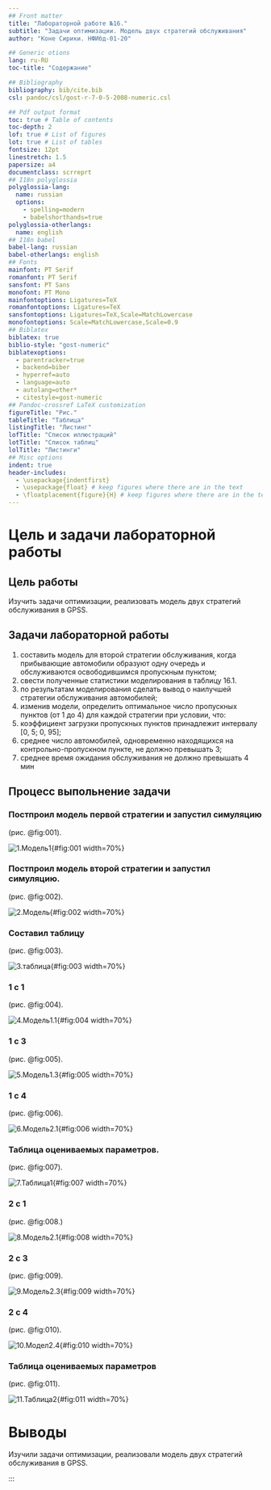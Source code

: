 ```yaml
---
## Front matter
title: "Лабораторной работе №16."
subtitle: "Задачи оптимизации. Модель двух стратегий обслуживания"
author: "Коне Сирики. НФИбд-01-20"

## Generic otions
lang: ru-RU
toc-title: "Содержание"

## Bibliography
bibliography: bib/cite.bib
csl: pandoc/csl/gost-r-7-0-5-2008-numeric.csl

## Pdf output format
toc: true # Table of contents
toc-depth: 2
lof: true # List of figures
lot: true # List of tables
fontsize: 12pt
linestretch: 1.5
papersize: a4
documentclass: scrreprt
## I18n polyglossia
polyglossia-lang:
  name: russian
  options:
	- spelling=modern
	- babelshorthands=true
polyglossia-otherlangs:
  name: english
## I18n babel
babel-lang: russian
babel-otherlangs: english
## Fonts
mainfont: PT Serif
romanfont: PT Serif
sansfont: PT Sans
monofont: PT Mono
mainfontoptions: Ligatures=TeX
romanfontoptions: Ligatures=TeX
sansfontoptions: Ligatures=TeX,Scale=MatchLowercase
monofontoptions: Scale=MatchLowercase,Scale=0.9
## Biblatex
biblatex: true
biblio-style: "gost-numeric"
biblatexoptions:
  - parentracker=true
  - backend=biber
  - hyperref=auto
  - language=auto
  - autolang=other*
  - citestyle=gost-numeric
## Pandoc-crossref LaTeX customization
figureTitle: "Рис."
tableTitle: "Таблица"
listingTitle: "Листинг"
lofTitle: "Список иллюстраций"
lotTitle: "Список таблиц"
lolTitle: "Листинги"
## Misc options
indent: true
header-includes:
  - \usepackage{indentfirst}
  - \usepackage{float} # keep figures where there are in the text
  - \floatplacement{figure}{H} # keep figures where there are in the text
---
```



# Цель и задачи лабораторной работы

## Цель работы

Изучить задачи оптимизации, реализовать  модель двух
стратегий обслуживания в GPSS.  

## Задачи лабораторной работы

 1. составить модель для второй стратегии обслуживания, когда прибывающие автомобили образуют одну очередь и обслуживаются освободившимся пропускным
пунктом;
 2. свести полученные статистики моделирования в таблицу 16.1.
 3. по результатам моделирования сделать вывод о наилучшей стратегии обслуживания автомобилей;
4.  изменив модели, определить оптимальное число пропускных пунктов (от 1 до 4)
для каждой стратегии при условии, что:
5.  коэффициент загрузки пропускных пунктов принадлежит интервалу
[0, 5; 0, 95];
6.  среднее число автомобилей, одновременно находящихся на контрольно-пропускном пункте, не должно превышать 3;
7.  среднее время ожидания обслуживания не должно превышать 4 мин

## Процесс выпольнение задачи

###  Постпроил  модель первой стратегии и запустил симуляцию

(рис. @fig:001).

![1.Модель1](image/1.png){#fig:001 width=70%}

### Постпроил  модель второй стратегии и запустил симуляцию.

(рис. @fig:002).

![2.Модель](image/2.png){#fig:002 width=70%}

###  Составил таблицу

(рис. @fig:003).

![3.таблица](image/3.png){#fig:003 width=70%}

### 1 с 1

(рис. @fig:004).

![4.Модель1.1](image/4.png){#fig:004 width=70%}

###  1 с 3

(рис. @fig:005).

![5.Модель1.3](image/5.png){#fig:005 width=70%}

### 1 с 4

(рис. @fig:006).

![6.Модель2.1](image/6.png){#fig:006 width=70%}

### Таблица оцениваемых параметров.

(рис. @fig:007).

![7.Таблица1](image/7.png){#fig:007 width=70%}

### 2 с 1

(рис. @fig:008.)

![8.Модель2.1](image/8.png){#fig:008 width=70%}

### 2 с 3

(рис. @fig:009).

![9.Модель2.3](image/9.png){#fig:009 width=70%}

### 2 с 4

(рис. @fig:010).

![10.Модел2.4](image/10.png){#fig:010 width=70%}

### Таблица оцениваемых параметров

(рис. @fig:011).

![11.Таблица2](image/11.png){#fig:011 width=70%}

# Выводы

Изучили задачи оптимизации, реализовали  модель двух
стратегий обслуживания в GPSS.  

:::

